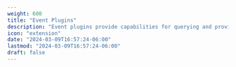 ```yaml
---
weight: 600
title: "Event Plugins"
description: "Event plugins provide capabilities for querying and providing hook points for events within resource backends."
icon: "extension"
date: "2024-03-09T16:57:24-06:00"
lastmod: "2024-03-09T16:57:24-06:00"
draft: false
---
```

